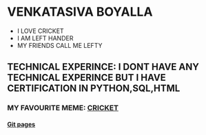 # VENKATASIVA BOYALLA
- I LOVE CRICKET
- I AM LEFT HANDER
- MY FRIENDS CALL ME LEFTY
## TECHNICAL EXPERINCE: I DONT HAVE ANY TECHNICAL EXPERINCE BUT I HAVE CERTIFICATION IN PYTHON,SQL,HTML 
### MY FAVOURITE MEME: [CRICKET](https://i.pinimg.com/originals/57/3a/a8/573aa84f142a23120424636457941347.jpg)
#### [Git pages](https://pages.github.com/)
